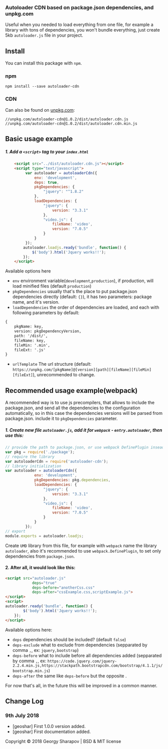 ### Autoloader CDN based on package.json dependencies, and unpkg.com

Useful when you needed to load everything from one file,
for example a library with tons of dependencies,
you won't bundle everything, just create 5kb `autoloader.js` file in your project.
## Install

You can install this package with `npm`.

### npm

```shell
npm install --save autoloader-cdn
```

### CDN

Can also be found on [unpkg.com](https://unpkg.com/autoloader-cdn):

```
//unpkg.com/autoloader-cdn@1.0.2/dist/autoloader.cdn.js
//unpkg.com/autoloader-cdn@1.0.2/dist/autoloader.cdn.min.js
```

## Basic usage example
##### 1. Add a `<script>` tag to your `index.html`
```html
    <script src="../dist/autoloader.cdn.js"></script>
    <script type="text/javascript">
         var autoloader = autoloaderCdn({
             env: 'development',
             deps: true,
             pkgDependencies: {
                 "jquery": "^1.8.2"
             },
             loadDependencies: {
                 "jquery": {
                     version: "3.3.1"
                 },
                 "video.js": {
                     fileName: 'video',
                     version: "7.0.5"
                 }
             }
         });
        autoloader.loadjs.ready('bundle', function() {
            $('body').html('Jquery works!!');
        });
    </script>
```
Available options here
* `env` environment variable(`development`,`production`), if production, will load minified files (default `production`)
* `pkgDependencies` usually that's the place to put package.json dependencies directly (default: `{}`), it has two parameters: package name, and it's version.
* `loadDependencies` the order of dependencies are loaded, and each with following parameters by default:
```html
{
    pkgName: key,
    version: pkgDependencyVersion,
    path: '/dist/',
    fileName: key,
    fileMin: '.min',
    fileExt: '.js'
}
``` 
* `urlTemplate` The url structure (default: `https://unpkg.com/[pkgName]@[version][path][fileName][fileMin][fileExt]`), unrecommended to change.

## Recommended usage example(webpack)
A recommended way is to use js precompilers,
 that allows to include the package.json,
 and send all the dependencies to the configuration automatically,
 so in this case the dependencies versions will be parsed from package.json.
 include it to `pkgDependencies` parameter.

##### 1. Create new file `autoloader.js`, add it for `webpack` - `entry.autoloader`, then use this: 
```js 
// provide the path to package.json, or use webpack DefinePlugin insead.
var pkg = require('./package'); 
// require the library
var autoloaderCdn = require('autoloader-cdn');
// library initialization
var autoloader = autoloaderCdn({
             env: 'development',
             pkgDependencies: pkg.dependencies,
             loadDependencies: {
                 "jquery": {
                     version: "3.3.1"
                 },
                 "video.js": {
                     fileName: 'video',
                     version: "7.0.5"
                 }
             }
         });
// export
module.exports = autoloader.loadjs;
```
Create `UMD` library from this file, for example with `webpack` name the library `autoloader`, also it's recommended to use `webpack.DefinePlugin`, to set only dependencies from `package.json`.

#### 2. After all, it would look like this: 
```html
<script src="autoloader.js"
            deps="true"
            deps-before="anotherCss.css"
            deps-after="cssExample.css,scriptExample.js">
</script>
<script>
autoloader.ready('bundle', function() {
        $('body').html('Jquery works!!');
    });
</script>
```
Available options here:

* `deps` dependencies should be included? (default `false`)
* `deps-exclude` what to exclude from dependencies (sepparated by comma `,`, ex: `jquery,bootstrap`)
* `deps-before` what to include before all dependencies added (sepparated by comma `,`, ex: `https://code.jquery.com/jquery-2.2.4.min.js,https://stackpath.bootstrapcdn.com/bootstrap/4.1.1/js/bootstrap.min.js`)
* `deps-after` the same like `deps-before` but the opposite .

For now that's all, in the future this will be improved in a common manner.
## Change Log

### 9th July 2018
* [geoshar] First 1.0.0 version added.
* [geoshar] First documentation added.

Copyright © 2018 Georgy Sharapov | BSD & MIT license
